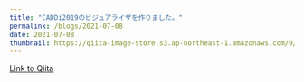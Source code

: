 ```yaml
---
title: "CADDi2019のビジュアライザを作りました。"
permalink: /blogs/2021-07-08
date: 2021-07-08
thumbnail: https://qiita-image-store.s3.ap-northeast-1.amazonaws.com/0/905155/8b6e59e6-1f1e-4877-f0e4-69715d44c015.jpeg
---
```


[Link to Qiita](https://qiita.com/hari64/items/fbfc6acf5bb5a8919251)
